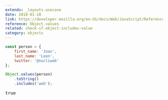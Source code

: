 ```yaml
---
extends: _layouts.usecase
date: 2018-01-28
link: https://developer.mozilla.org/en-US/docs/Web/JavaScript/Reference/Global_objects/Object/values
reference: Object.values
related: check-if-object-includes-value
category: objects
---
```


```javascript
const person = {
    first_name: 'Joan',
    last_name: 'Leon',
    twitter: '@nucliweb'
};

Object.values(person)
    .toString()
    .includes('web');
```

<pre class="output">true</pre>
